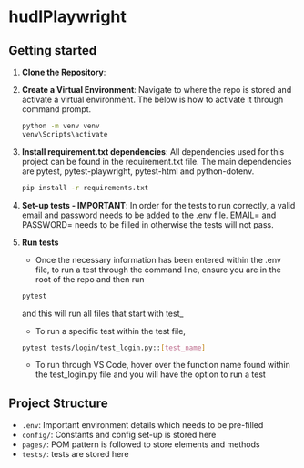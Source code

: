 # hudlPlaywright

## Getting started

1. **Clone the Repository**:

2. **Create a Virtual Environment**:
    Navigate to where the repo is stored and activate a virtual environment. The below is how to activate it through command prompt.
    ```sh
    python -m venv venv
    venv\Scripts\activate
    ```

3. **Install requirement.txt dependencies**:
    All dependencies used for this project can be found in the requirement.txt file. The main dependencies are pytest, pytest-playwright, pytest-html and python-dotenv.
    ```sh
    pip install -r requirements.txt
    ```

4. **Set-up tests - IMPORTANT**:
    In order for the tests to run correctly, a valid email and password needs to be added to the .env file. EMAIL= and PASSWORD= needs to be filled in otherwise the tests will not pass.

5. **Run tests**
    - Once the necessary information has been entered within the .env file, to run a test through the command line, ensure you are in the root of the repo and then run
    ```sh
    pytest
    ```
      and this will run all files that start with test_
    - To run a specific test within the test file, 
    ```sh
    pytest tests/login/test_login.py::[test_name]
    ```
    - To run through VS Code, hover over the function name found within the test_login.py file and you will have the option to run a test

## Project Structure
- `.env`: Important environment details which needs to be pre-filled
- `config/`: Constants and config set-up is stored here
- `pages/`: POM pattern is followed to store elements and methods
- `tests/`: tests are stored here